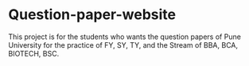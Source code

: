 # Question-paper-website
This project is for the students who wants the question papers of Pune University for the practice of FY, SY, TY,  and the Stream of BBA, BCA, BIOTECH, BSC.
